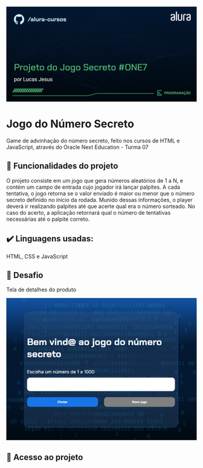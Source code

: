 
![](./img/capa_readme.png)


# Jogo do Número Secreto

Game de advinhação do número secreto, feito nos cursos de HTML e JavaScript, através do Oracle Next Education - Turma  07

## 🔨 Funcionalidades do projeto

O projeto consiste em um jogo que gera números aleatórios de 1 a N, e contém um campo de entrada cujo jogador irá lançar palpites. A cada tentativa, o jogo retorna se o valor enviado é maior ou menor que o número secreto definido no início da rodada. Munido dessas informações, o player deverá ir realizando palpites até que acerte qual era o número sorteado. No caso do acerto, a aplicação retornará qual o número de tentativas necessárias até o palpite correto. 

## ✔️ Linguagens usadas:

HTML, CSS e JavaScript


## 🎯 Desafio

Tela de detalhes do produto

![](./img/main_page.png)

## 📁 Acesso ao projeto


